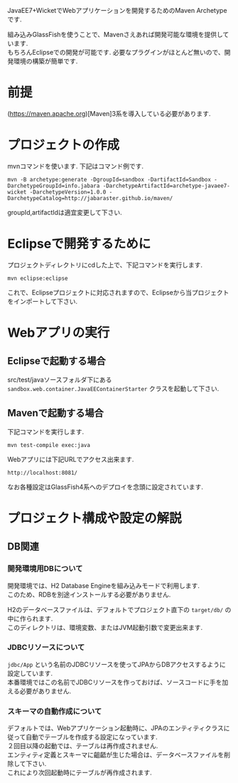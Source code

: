 JavaEE7+WicketでWebアプリケーションを開発するためのMaven Archetypeです.

組み込みGlassFishを使うことで、Mavenさえあれば開発可能な環境を提供しています.  
もちろんEclipseでの開発が可能です. 必要なプラグインがほとんど無いので、開発環境の構築が簡単です.  

# 前提
(https://maven.apache.org)[Maven]3系を導入している必要があります.


# プロジェクトの作成

mvnコマンドを使います.
下記はコマンド例です.

```
mvn -B archetype:generate -DgroupId=sandbox -DartifactId=Sandbox -DarchetypeGroupId=info.jabara -DarchetypeArtifactId=archetype-javaee7-wicket -DarchetypeVersion=1.0.0 -DarchetypeCatalog=http://jabaraster.github.io/maven/
```

groupId,artifactIdは適宜変更して下さい.

# Eclipseで開発するために

プロジェクトディレクトリにcdした上で、下記コマンドを実行します.

```
mvn eclipse:eclipse
```

これで、Eclipseプロジェクトに対応されますので、Eclipseから当プロジェクトをインポートして下さい.

# Webアプリの実行

## Eclipseで起動する場合
src/test/javaソースフォルダ下にある ``` sandbox.web.container.JavaEEContainerStarter ``` クラスを起動して下さい.

## Mavenで起動する場合
下記コマンドを実行します.

```
mvn test-compile exec:java
```

Webアプリには下記URLでアクセス出来ます.

```
http://localhost:8081/
```

なお各種設定はGlassFish4系へのデプロイを念頭に設定されています.  

# プロジェクト構成や設定の解説

## DB関連

### 開発環境用DBについて
開発環境では、H2 Database Engineを組み込みモードで利用します.  
このため、RDBを別途インストールする必要がありません.  

H2のデータベースファイルは、デフォルトでプロジェクト直下の ``` target/db/ ``` の中に作られます.  
このディレクトリは、環境変数、またはJVM起動引数で変更出来ます.  

### JDBCリソースについて

``` jdbc/App ``` という名前のJDBCリソースを使ってJPAからDBアクセスするように設定しています.  
本番環境ではこの名前でJDBCリソースを作っておけば、ソースコードに手を加える必要がありません.  

### スキーマの自動作成について

デフォルトでは、Webアプリケーション起動時に、JPAのエンティティクラスに従って自動でテーブルを作成する設定になっています.  
２回目以降の起動では、テーブルは再作成されません.  
エンティティ定義とスキーマに齟齬が生じた場合は、データベースファイルを削除して下さい.  
これにより次回起動時にテーブルが再作成されます.  


